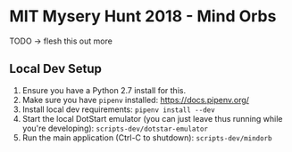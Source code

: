 # MIT Mysery Hunt 2018 - Mind Orbs
TODO -> flesh this out more

## Local Dev Setup
1. Ensure you have a Python 2.7 install for this.
2. Make sure you have `pipenv` installed: https://docs.pipenv.org/
3. Install local dev requirements: `pipenv install --dev`
4. Start the local DotStart emulator (you can just leave thus running while you're developing): `scripts-dev/dotstar-emulator`
5. Run the main application (Ctrl-C to shutdown): `scripts-dev/mindorb`
